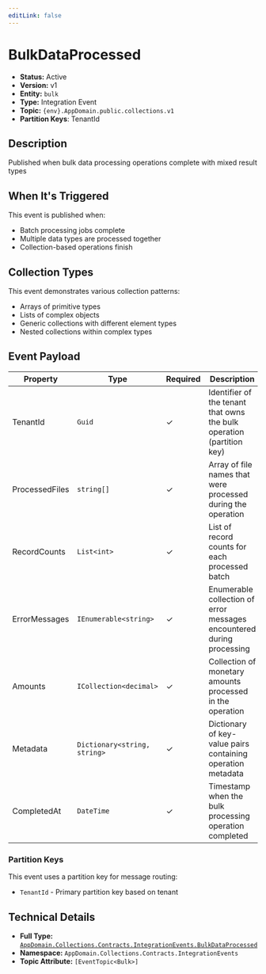 ```yaml
---
editLink: false
---
```


# BulkDataProcessed

-   **Status:** Active
-   **Version:** v1
-   **Entity:** `bulk`
-   **Type:** Integration Event
-   **Topic:** `{env}.AppDomain.public.collections.v1`
-   **Partition Keys**: TenantId

## Description

Published when bulk data processing operations complete with mixed result types

## When It's Triggered

This event is published when:

-   Batch processing jobs complete
-   Multiple data types are processed together
-   Collection-based operations finish

## Collection Types

This event demonstrates various collection patterns:

-   Arrays of primitive types
-   Lists of complex objects
-   Generic collections with different element types
-   Nested collections within complex types

## Event Payload

| Property       | Type                         | Required | Description                                                           |
| -------------- | ---------------------------- | -------- | --------------------------------------------------------------------- |
| TenantId       | `Guid`                       | ✓        | Identifier of the tenant that owns the bulk operation (partition key) |
| ProcessedFiles | `string[]`                   | ✓        | Array of file names that were processed during the operation          |
| RecordCounts   | `List<int>`                  | ✓        | List of record counts for each processed batch                        |
| ErrorMessages  | `IEnumerable<string>`        | ✓        | Enumerable collection of error messages encountered during processing |
| Amounts        | `ICollection<decimal>`       | ✓        | Collection of monetary amounts processed in the operation             |
| Metadata       | `Dictionary<string, string>` | ✓        | Dictionary of key-value pairs containing operation metadata           |
| CompletedAt    | `DateTime`                   | ✓        | Timestamp when the bulk processing operation completed                |

### Partition Keys

This event uses a partition key for message routing:

-   `TenantId` - Primary partition key based on tenant

## Technical Details

-   **Full Type:** [`AppDomain.Collections.Contracts.IntegrationEvents.BulkDataProcessed`](https://[github.url.from.config.com]/AppDomain/Collections/Contracts/IntegrationEvents/BulkDataProcessed.cs)
-   **Namespace:** `AppDomain.Collections.Contracts.IntegrationEvents`
-   **Topic Attribute:** `[EventTopic<Bulk>]`
